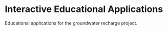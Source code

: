 # Interactive Educational Applications

Educational applications for the groundwater recharge project.
